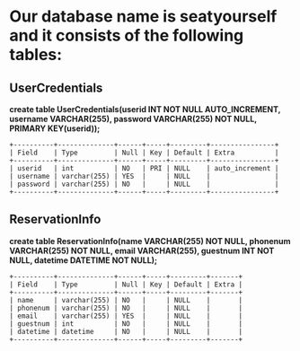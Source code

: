 # Our database name is seatyourself and it consists of the following tables:

## UserCredentials
**create table UserCredentials(userid INT NOT NULL AUTO_INCREMENT, username VARCHAR(255), password VARCHAR(255) NOT NULL, PRIMARY KEY(userid));**
```
+----------+--------------+------+-----+---------+----------------+
| Field    | Type         | Null | Key | Default | Extra          |
+----------+--------------+------+-----+---------+----------------+
| userid   | int          | NO   | PRI | NULL    | auto_increment |
| username | varchar(255) | YES  |     | NULL    |                |
| password | varchar(255) | NO   |     | NULL    |                |
+----------+--------------+------+-----+---------+----------------+
```
## ReservationInfo
**create table ReservationInfo(name VARCHAR(255) NOT NULL, phonenum VARCHAR(255) NOT NULL, email VARCHAR(255), guestnum INT NOT NULL, datetime DATETIME NOT NULL);**
```
+----------+--------------+------+-----+---------+-------+
| Field    | Type         | Null | Key | Default | Extra |
+----------+--------------+------+-----+---------+-------+
| name     | varchar(255) | NO   |     | NULL    |       |
| phonenum | varchar(255) | NO   |     | NULL    |       |
| email    | varchar(255) | YES  |     | NULL    |       |
| guestnum | int          | NO   |     | NULL    |       |
| datetime | datetime     | NO   |     | NULL    |       |
+----------+--------------+------+-----+---------+-------+
```